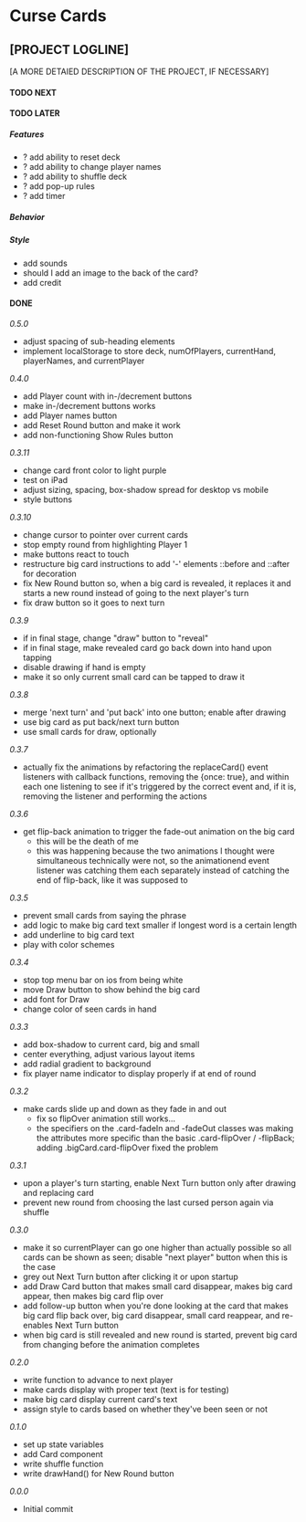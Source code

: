 # Curse Cards

## [PROJECT LOGLINE]

[A MORE DETAIED DESCRIPTION OF THE PROJECT, IF NECESSARY]

#### TODO NEXT

#### TODO LATER

##### Features

- ? add ability to reset deck
- ? add ability to change player names
- ? add ability to shuffle deck
- ? add pop-up rules
- ? add timer

##### Behavior

##### Style

- add sounds
- should I add an image to the back of the card?
- add credit

#### DONE

_0.5.0_

- adjust spacing of sub-heading elements
- implement localStorage to store deck, numOfPlayers, currentHand, playerNames, and currentPlayer

_0.4.0_

- add Player count with in-/decrement buttons
- make in-/decrement buttons works
- add Player names button
- add Reset Round button and make it work
- add non-functioning Show Rules button

_0.3.11_

- change card front color to light purple
- test on iPad
- adjust sizing, spacing, box-shadow spread for desktop vs mobile
- style buttons

_0.3.10_

- change cursor to pointer over current cards
- stop empty round from highlighting Player 1
- make buttons react to touch
- restructure big card instructions to add '-' elements ::before and ::after for decoration
- fix New Round button so, when a big card is revealed, it replaces it and starts a new round instead of going to the next player's turn
- fix draw button so it goes to next turn

_0.3.9_

- if in final stage, change "draw" button to "reveal"
- if in final stage, make revealed card go back down into hand upon tapping
- disable drawing if hand is empty
- make it so only current small card can be tapped to draw it

_0.3.8_

- merge 'next turn' and 'put back' into one button; enable after drawing
- use big card as put back/next turn button
- use small cards for draw, optionally

_0.3.7_

- actually fix the animations by refactoring the replaceCard() event listeners with callback functions, removing the {once: true}, and within each one listening to see if it's triggered by the correct event and, if it is, removing the listener and performing the actions

_0.3.6_

- get flip-back animation to trigger the fade-out animation on the big card
  - this will be the death of me
  - this was happening because the two animations I thought were simultaneous technically were not, so the animationend event listener was catching them each separately instead of catching the end of flip-back, like it was supposed to

_0.3.5_

- prevent small cards from saying the phrase
- add logic to make big card text smaller if longest word is a certain length
- add underline to big card text
- play with color schemes

_0.3.4_

- stop top menu bar on ios from being white
- move Draw button to show behind the big card
- add font for Draw
- change color of seen cards in hand

_0.3.3_

- add box-shadow to current card, big and small
- center everything, adjust various layout items
- add radial gradient to background
- fix player name indicator to display properly if at end of round

_0.3.2_

- make cards slide up and down as they fade in and out
  - fix so flipOver animation still works...
  - the specifiers on the .card-fadeIn and -fadeOut classes was making the attributes more specific than the basic .card-flipOver / -flipBack; adding .bigCard.card-flipOver fixed the problem

_0.3.1_

- upon a player's turn starting, enable Next Turn button only after drawing and replacing card
- prevent new round from choosing the last cursed person again via shuffle

_0.3.0_

- make it so currentPlayer can go one higher than actually possible so all cards can be shown as seen; disable "next player" button when this is the case
- grey out Next Turn button after clicking it or upon startup
- add Draw Card button that makes small card disappear, makes big card appear, then makes big card flip over
- add follow-up button when you're done looking at the card that makes big card flip back over, big card disappear, small card reappear, and re-enables Next Turn button
- when big card is still revealed and new round is started, prevent big card from changing before the animation completes

_0.2.0_

- write function to advance to next player
- make cards display with proper text (text is for testing)
- make big card display current card's text
- assign style to cards based on whether they've been seen or not

_0.1.0_

- set up state variables
- add Card component
- write shuffle function
- write drawHand() for New Round button

_0.0.0_

- Initial commit
